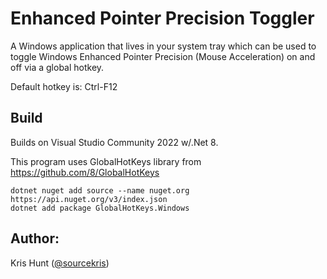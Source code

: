 # Enhanced Pointer Precision Toggler

A Windows application that lives in your system tray which can be used to toggle
Windows Enhanced Pointer Precision (Mouse Acceleration) on and off via a global
hotkey.

Default hotkey is: Ctrl-F12

## Build

Builds on Visual Studio Community 2022 w/.Net 8.

This program uses GlobalHotKeys library from https://github.com/8/GlobalHotKeys
```
dotnet nuget add source --name nuget.org https://api.nuget.org/v3/index.json
dotnet add package GlobalHotKeys.Windows
```

## Author:

Kris Hunt ([@sourcekris](https://github.com/sourcekris))
